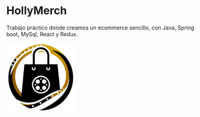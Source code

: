 # HollyMerch
Trabajo práctico donde creamos un ecommerce sencillo, con Java, Spring boot, MySql, React y Redux.

![logo](https://github.com/gustavo-cantero/HollyMerch/blob/main/src-fe/public/apple-touch-icon.png)
